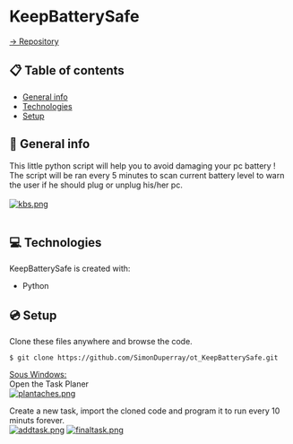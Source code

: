# KeepBatterySafe

[-> Repository](https://github.com/SimonDuperray/ot_KeepBatterySafe)

## :clipboard: Table of contents
* [General info](#general-info)
* [Technologies](#technologies)
* [Setup](#setup)

## :page_facing_up: General info
This little python script will help you to avoid damaging your pc battery ! The script will be ran every 5 minutes to scan current battery level to warn the user if he should plug or unplug his/her pc.<br><br>
[![kbs.png](https://i.postimg.cc/1zLpqQcx/kbs.png)](https://postimg.cc/SXfXBHvV)<br><br>
	
## :computer: Technologies
KeepBatterySafe is created with:
* Python
	
## :cd: Setup
Clone these files anywhere and browse the code.
```batch
$ git clone https://github.com/SimonDuperray/ot_KeepBatterySafe.git
```
<ins>Sous Windows:</ins><br>
Open the Task Planer<br>
[![plantaches.png](https://i.postimg.cc/cLwZk35j/plantaches.png)](https://postimg.cc/3k8PdkhC)

Create a new task, import the cloned code and program it to run every 10 minuts forever.<br>
[![addtask.png](https://i.postimg.cc/GttTvKK6/addtask.png)](https://postimg.cc/8f8CShqb)
[![finaltask.png](https://i.postimg.cc/MpSRF7pf/finaltask.png)](https://postimg.cc/kBTBVt87)
